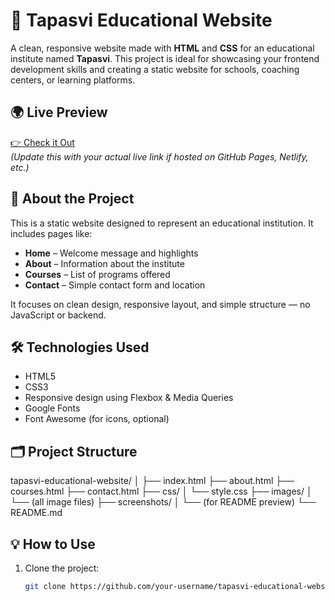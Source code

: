# 🏫 Tapasvi Educational Website

A clean, responsive website made with **HTML** and **CSS** for an educational institute named **Tapasvi**. This project is ideal for showcasing your frontend development skills and creating a static website for schools, coaching centers, or learning platforms.

## 🌍 Live Preview

[👉 Check it Out](https://your-site-link.com)  
*(Update this with your actual live link if hosted on GitHub Pages, Netlify, etc.)*

## 📖 About the Project

This is a static website designed to represent an educational institution. It includes pages like:

- **Home** – Welcome message and highlights
- **About** – Information about the institute
- **Courses** – List of programs offered
- **Contact** – Simple contact form and location

It focuses on clean design, responsive layout, and simple structure — no JavaScript or backend.

## 🛠 Technologies Used

- HTML5  
- CSS3  
- Responsive design using Flexbox & Media Queries  
- Google Fonts  
- Font Awesome (for icons, optional)

## 🗂 Project Structure

tapasvi-educational-website/
│
├── index.html
├── about.html
├── courses.html
├── contact.html
├── css/
│ └── style.css
├── images/
│ └── (all image files)
├── screenshots/
│ └── (for README preview)
└── README.md

## 💡 How to Use

1. Clone the project:
   ```bash
   git clone https://github.com/your-username/tapasvi-educational-website.git
